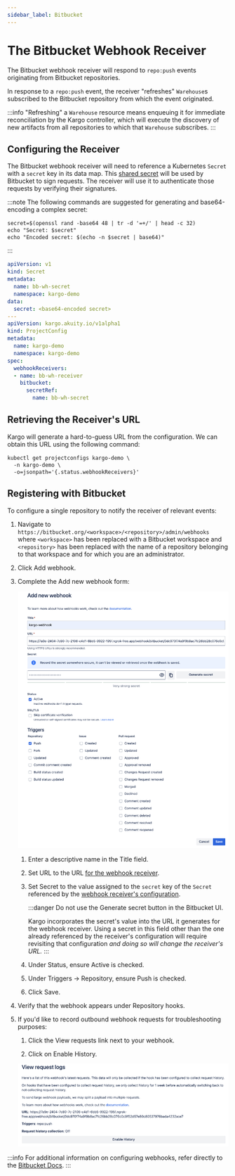 ```yaml
---
sidebar_label: Bitbucket
---
```


# The Bitbucket Webhook Receiver

The Bitbucket webhook receiver will respond to `repo:push` events originating
from Bitbucket repositories.

In response to a `repo:push` event, the receiver "refreshes" `Warehouse`s
subscribed to the Bitbucket repository from which the event originated.

:::info
"Refreshing" a `Warehouse` resource means enqueuing it for immediate
reconciliation by the Kargo controller, which will execute the discovery of
new artifacts from all repositories to which that `Warehouse` subscribes.
:::

## Configuring the Receiver

The Bitbucket webhook receiver will need to reference a Kubernetes `Secret` with
a `secret` key in its data map. This
[shared secret](https://en.wikipedia.org/wiki/Shared_secret) will be used by
Bitbucket to sign requests. The receiver will use it to authenticate those
requests by verifying their signatures.

:::note
The following commands are suggested for generating and base64-encoding a
complex secret:

```shell
secret=$(openssl rand -base64 48 | tr -d '=+/' | head -c 32)
echo "Secret: $secret"
echo "Encoded secret: $(echo -n $secret | base64)"
```

:::

```yaml
apiVersion: v1
kind: Secret
metadata:
  name: bb-wh-secret
  namespace: kargo-demo
data:
  secret: <base64-encoded secret>
---
apiVersion: kargo.akuity.io/v1alpha1
kind: ProjectConfig
metadata:
  name: kargo-demo
  namespace: kargo-demo
spec:
  webhookReceivers: 
  - name: bb-wh-receiver
    bitbucket:
      secretRef:
        name: bb-wh-secret
```

## Retrieving the Receiver's URL

Kargo will generate a hard-to-guess URL from the configuration. We can obtain
this URL using the following command:

```shell
kubectl get projectconfigs kargo-demo \
  -n kargo-demo \
  -o=jsonpath='{.status.webhookReceivers}'
```

## Registering with Bitbucket

To configure a single repository to notify the receiver of relevant events:

1. Navigate to
   `https://bitbucket.org/<workspace>/<repository>/admin/webhooks` where
   `<workspace>` has been replaced with a Bitbucket workspace and `<repository>`
   has been replaced with the name of a repository belonging to that workspace
   and for which you are an administrator.

1. Click <Hlt>Add webhook</Hlt>.

1. Complete the <Hlt>Add new webhook</Hlt> form:

    ![Add New Webhook Form](./img/add-new-webhook-form.png "Add New Webhook Form")

    1. Enter a descriptive name in the <Hlt>Title</Hlt> field.

    1. Set <Hlt>URL</Hlt> to the URL
       [for the webhook receiver](#retrieving-the-receivers-url).

    1. Set <Hlt>Secret</Hlt> to the value assigned to the `secret` key
       of the `Secret` referenced by the
       [webhook receiver's configuration](#configuring-the-receiver).

        :::danger
        Do not use the <Hlt>Generate secret</Hlt> button in the Bitbucket UI.

        Kargo incorporates the secret's value into the URL it generates for the
        webhook receiver. Using a secret in this field other than the one
        already referenced by the receiver's configuration will require
        revisiting that configuration _and doing so will change the receiver's
        URL._
        :::

    1. Under <Hlt>Status</Hlt>, ensure <Hlt>Active</Hlt> is checked.

    1. Under <Hlt>Triggers</Hlt> → <Hlt>Repository</Hlt>, ensure <Hlt>Push</Hlt>
       is checked.

    1. Click <Hlt>Save</Hlt>.

1. Verify that the webhook appears under <Hlt>Repository hooks</Hlt>.

1. If you'd like to record outbound webhook requests for troubleshooting
   purposes:

    1. Click the <Hlt>View requests</Hlt> link next to your webhook.

    1. Click on <Hlt>Enable History</Hlt>.

    ![Enable History](./img/enable-history.png "Enabled History")

:::info
For additional information on configuring webhooks, refer directly to the
[Bitbucket Docs](https://support.atlassian.com/bitbucket-cloud/docs/manage-webhooks/).
:::
